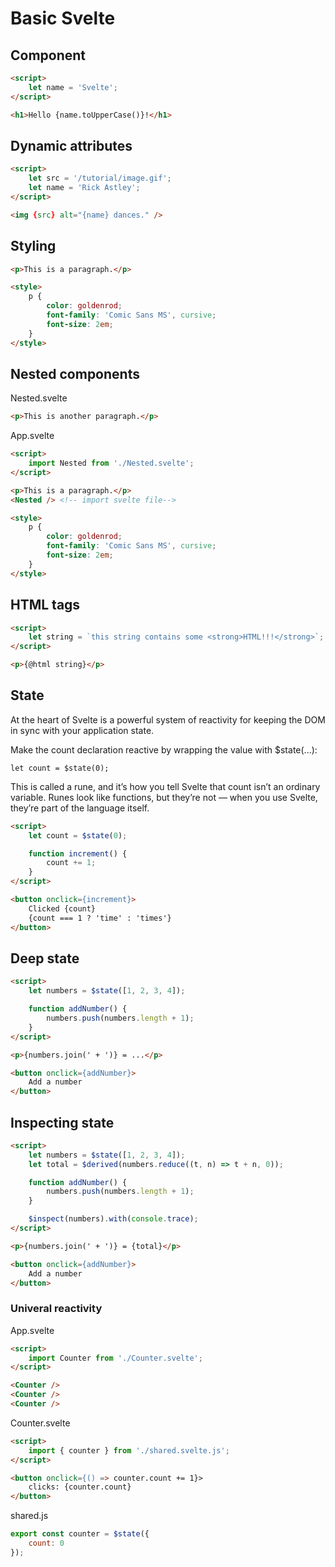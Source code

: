 # Basic Svelte

## Component

```html
<script>
	let name = 'Svelte';
</script>

<h1>Hello {name.toUpperCase()}!</h1>
```

## Dynamic attributes

```html
<script>
	let src = '/tutorial/image.gif';
	let name = 'Rick Astley';
</script>

<img {src} alt="{name} dances." />
```

## Styling

```html
<p>This is a paragraph.</p>

<style>
	p {
		color: goldenrod;
		font-family: 'Comic Sans MS', cursive;
		font-size: 2em;
	}
</style>
```

## Nested components

Nested.svelte
```html
<p>This is another paragraph.</p>
```

App.svelte
```html
<script>
	import Nested from './Nested.svelte';
</script>

<p>This is a paragraph.</p>
<Nested /> <!-- import svelte file-->

<style>
	p {
		color: goldenrod;
		font-family: 'Comic Sans MS', cursive;
		font-size: 2em;
	}
</style>
```

## HTML tags

```html
<script>
	let string = `this string contains some <strong>HTML!!!</strong>`;
</script>

<p>{@html string}</p>
```

## State

At the heart of Svelte is a powerful system of reactivity for keeping the DOM in sync with your application state.

Make the count declaration reactive by wrapping the value with $state(...):

```let count = $state(0);```

This is called a rune, and it’s how you tell Svelte that count isn’t an ordinary variable. Runes look like functions, but they’re not — when you use Svelte, they’re part of the language itself.

```html
<script>
	let count = $state(0);

	function increment() {
		count += 1;
	}
</script>

<button onclick={increment}>
	Clicked {count}
	{count === 1 ? 'time' : 'times'}
</button>
```

## Deep state

```html
<script>
	let numbers = $state([1, 2, 3, 4]);

	function addNumber() {
		numbers.push(numbers.length + 1);
	}
</script>

<p>{numbers.join(' + ')} = ...</p>

<button onclick={addNumber}>
	Add a number
</button>
```

## Inspecting state

```html
<script>
	let numbers = $state([1, 2, 3, 4]);
	let total = $derived(numbers.reduce((t, n) => t + n, 0));

	function addNumber() {
		numbers.push(numbers.length + 1);
	}

	$inspect(numbers).with(console.trace);
</script>

<p>{numbers.join(' + ')} = {total}</p>

<button onclick={addNumber}>
	Add a number
</button>
```

### Univeral reactivity

App.svelte
```html
<script>
	import Counter from './Counter.svelte';
</script>

<Counter />
<Counter />
<Counter />
```

Counter.svelte
```html
<script>
	import { counter } from './shared.svelte.js';
</script>

<button onclick={() => counter.count += 1}>
	clicks: {counter.count}
</button>

```

shared.js
```javascript
export const counter = $state({
	count: 0
});

```
